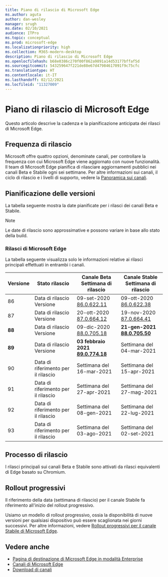 ```yaml
---
title: Piano di rilascio di Microsoft Edge
ms.author: aguta
author: dan-wesley
manager: srugh
ms.date: 02/10/2021
audience: ITPro
ms.topic: conceptual
ms.prod: microsoft-edge
ms.localizationpriority: high
ms.collection: M365-modern-desktop
description: Piano di rilascio di Microsoft Edge
ms.openlocfilehash: b68e0386c270f00f862a9891a14d53177bffaf5d
ms.sourcegitcommit: 543259647f221de88e67d47984617091f9c75cfc
ms.translationtype: HT
ms.contentlocale: it-IT
ms.lasthandoff: 02/12/2021
ms.locfileid: "11327009"
---
```

# Piano di rilascio di Microsoft Edge

Questo articolo descrive la cadenza e la pianificazione anticipata dei rilasci di Microsoft Edge.

## Frequenza di rilascio

Microsoft offre quattro opzioni, denominate canali, per controllare la frequenza con cui Microsoft Edge viene aggiornato con nuove funzionalità. Il team di Microsoft Edge pianifica di rilasciare aggiornamenti pubblici nei canali Beta e Stabile ogni sei settimane. Per altre informazioni sui canali, il ciclo di rilascio e i livelli di supporto, vedere la [Panoramica sui canali](https://docs.microsoft.com/DeployEdge/microsoft-edge-channels#channel-overview).

## Pianificazione delle versioni

La tabella seguente mostra la date pianificate per i rilasci dei canali Beta e Stabile.

> [!NOTE]
> Le date di rilascio sono approssimative e possono variare in base allo stato della build.

### Rilasci di Microsoft Edge

La tabella seguente visualizza solo le informazioni relative ai rilasci principali effettuati in entrambi i canali.

| Versione | Stato rilascio | Canale Beta<br>Settimana di rilascio | Canale Stable<br>Settimana di rilascio |
|---------|-----|------|--------|
| 86 | Data di rilascio<br>Versione | 09-set-2020<br>[86.0.622.11](https://docs.microsoft.com/deployedge/microsoft-edge-relnote-archive-beta-channel#version-86062211-september-9) | 09-ott-2020<br>[86.0.622.38](https://docs.microsoft.com/deployedge/microsoft-edge-relnote-stable-channel#version-86062238-october-9) |
| 87 | Data di rilascio<br>Versione | 20-ott-2020<br>[87.0.664.12](https://docs.microsoft.com/deployedge/microsoft-edge-relnote-beta-channel#version-87066412-october-20) | 19-nov-2020<br>[87.0.664.41](https://docs.microsoft.com/deployedge/microsoft-edge-relnote-stable-channel#version-87066441-november-19) |
| **88** | Data di rilascio<br>Versione | 09-dic-2020<br>[88.0.705.18](https://docs.microsoft.com/deployedge/microsoft-edge-relnote-beta-channel#version-88070518-december-9) | **21-gen-2021**<br>**[88.0.705.50](https://docs.microsoft.com/deployedge/microsoft-edge-relnote-stable-channel#version-88070550-january-21)**|
| **89** | Data di rilascio<br>Versione | **03 febbraio 2021**<br>**[89.0.774.18](https://docs.microsoft.com/deployedge/microsoft-edge-relnote-beta-channel#version-89077418-february-3)** | Settimana del 04-mar-2021 |
| 90 | Data di riferimento per il rilascio | Settimana del 16-mar-2021 | Settimana del 15-apr-2021 |
| 91 | Data di riferimento per il rilascio | Settimana del 27-apr-2021 | Settimana del 27-mag-2021 |
| 92 | Data di riferimento per il rilascio | Settimana del 08-gen-2021 | Settimana del 22-lug-2021 |
| 93 | Data di riferimento per il rilascio | Settimana del 03-ago-2021 | Settimana del 02-set-2021 |

## Processo di rilascio

I rilasci principali sui canali Beta e Stabile sono attivati da rilasci equivalenti di Edge basato su Chromium.

## Rollout progressivi

Il riferimento della data (settimana di rilascio) per il canale Stabile fa riferimento all'inizio del rollout progressivo.

Usiamo un modello di rollout progressivo, ossia la disponibilità di nuove versioni per qualsiasi dispositivo può essere scaglionata nei giorni successivi. Per altre informazioni, vedere [Rollout progressivi per il canale Stabile di Microsoft Edge](microsoft-edge-update-progressive-rollout.md).

## Vedere anche

- [Pagina di destinazione di Microsoft Edge in modalità Enterprise](https://aka.ms/EdgeEnterprise)
- [Canali di Microsoft Edge](microsoft-edge-channels.md)
- [Download di canali](https://www.microsoft.com/edge/business/download)